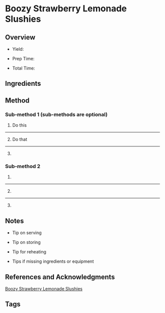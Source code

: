 # Boozy Strawberry Lemonade Slushies

## Overview

- Yield:

- Prep Time:

- Total Time:

## Ingredients



## Method

### Sub-method 1 (sub-methods are optional)

1. Do this
---
2. Do that
---
3.

### Sub-method 2

1.
---
2.
---
3.

## Notes

- Tip on serving

- Tip on storing

- Tip for reheating

- Tips if missing ingredients or equipment

## References and Acknowledgments

[Boozy Strawberry Lemonade Slushies](https://www.kitchentreaty.com/boozy-strawberry-lemonade-slushies/)

## Tags


